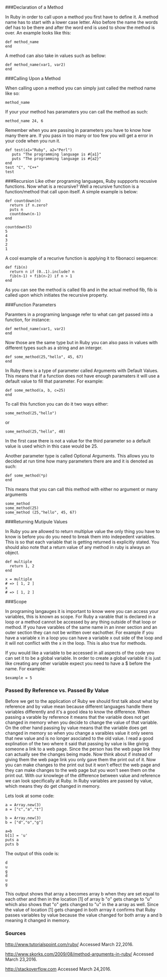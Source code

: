 ###Declaration of a Method

In Ruby in order to call upon a method you first have to define it. A method name has to start with a lower case letter. Also before the name the words def has to be there and after the word end is used to show the method is over. An example looks like this:
```
def method_name
end
```
A method can also take in values such as bellow:
```
def method_name(var1, var2)
end
```

###Calling Upon a Method

When calling upon a method you can simply just called the method name like so:
```
method_name
```
If your your method has paramaters you can call the method as such:
```
method_name 24, 6
```

Remember when you are passing in parameters you have to know how many there are. If you pass in too many or too few you will get a error in your code when you run it. 

```
def test(a1="Ruby", a2="Perl")
   puts "The programming language is #{a1}"
   puts "The programming language is #{a2}"
end
test "C", "C++"
test
```
###Recursion
Like other programing languages, Ruby suppports recusive functions. Now what is a recursive? Well a recursive function is a function/method that call upon itself. A simple example is below:
```
def countdown(n)
  return if n.zero? 
  puts n
  countdown(n-1)    
end               

countdown(5)
5
4
3
2
1
```

A cool example of a recurive function is applying it to fibonacci sequence:
```
def fib(n)
  return n if (0..1).include? n
  fib(n-1) + fib(n-2) if n > 1
end
```
As you can see the method is called fib and in the actual method fib, fib is called upon which initiates the recursive property.

###Function Parameters

Paramters in a programing language refer to what can get passed into a function, for instance:
```
def method_name(var1, var2)
end
```
Now those are the same type but in Ruby you can also pass in values with different types such as a string and an interger.
```
def some_method(25,"hello", 45, 67)
end
```
In Ruby there is a type of parameter called Arguments with Default Values. This means that if a function does not have enough paramaters it will use a default value to fill that parameter. For example:
```
def some_method(a, b, c=25)
end
```
To call this function you can do it two ways either:
```
some_method(25,"hello")
```
or
```
some_method(25,"hello", 48)
```
In the first case there is not a value for the third parameter so a default value is used which in this case would be 25.

Another parameter type is called Optional Arguments. This allows you to decided at run time how many parameters there are and it is denoted as such:
```
def some_method(*p)
end
```
This means that you can call this method with either no argument or many arguments


```
some_method
some_method(25)
some_method (25,"hello", 45, 67)
```

###Returning Mutipule Values

In Ruby you are allowed to return multiplue value the only thing you have to know is before you do you need to break them into indepedent variables. This is so that each variable that is getting returned is explicitly stated. You should also note that a return value of any method in ruby is always an object.

```
def multiple
  return 1, 2
end

x = multiple
# => [ 1, 2 ]
x
# => [ 1, 2 ]
```

###Scope

In programing langauges it is important to know were you can access your variables, this is known as scope. For Ruby a varable that is declared in a loop or a method cannot be accessed by any thing outside of that loop or method. If you have varables of the same name in an inner section and an outer section they can not be written over eachother. For example if you have a variable x in a loop you can have a variable x out side of the loop and it will not conflict with the x in the loop. This is also true for methods. 

If you would like a variable to be accessed in all aspects of the code you can set it to be a global variable. In order to create a global variable it is just like creating any other variable expect you need to have a $ before the name. For example:
```
$example = 5 
```

### Passed By Reference vs. Passed By Value
Before we get to the application of Ruby we should first talk about what by reference and by value mean because different languages handle there variables differently and it's a good idea to know the difference. When passing a varable by reference it means that the variable does not get changed in memory when you decide to change the value of that variable. On the other hand passing by value means that the variable does get changed in memory so when you change a varaibles value it only seens that new value and is no longer asociated to the old value. I read a good explination of the two where it said that passing by value is like giving someone a link to a web page. Since the person has the web page link they can actually see the changes being made. Now think about if instead of giving them the web page link you only gave them the print out of it. Now you can make changes to the print out but it won't effect the web page and they can make changes to the web page but you won't seen them on the print out. With our knowlege of the difference between value and reference we can look specifically at Ruby. In Ruby variables are passed by value, which means they do get changed in memory.

Lets look at some code:
```
a = Array.new(3)
a = ["c","a","t"] 

b = Array.new(3)
b = ["d","o","g"] 

a=b
b[1] = 'u'
puts a 
puts b
```

The output of this code is:
```
d
u
g
d
u
g
```
This output shows that array a becomes array b when they are set equal to each other and then in the location [1] of array b "o" gets change to "u" which also shows that "o" gets changed to "u" in the a array as well. Since the value of location [1] gets changed in both arrray it confirms that Ruby passes variables by value because the value changed for both array a and b meaning it changed in memory.
### Sources 
http://www.tutorialspoint.com/ruby/ Accessed March 22,2016.

http://www.skorks.com/2009/08/method-arguments-in-ruby/ Accessed March 23,2016.

http://stackoverflow.com Accessed March 24,2016.







